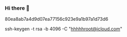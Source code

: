 ### Hi there 👋

<!--
**hhhhhroot/hhhhhroot** is a ✨ _special_ ✨ repository because its `README.md` (this file) appears on your GitHub profile.

Here are some ideas to get you started:

- 🔭 I’m currently working on ...
- 🌱 I’m currently learning ...
- 👯 I’m looking to collaborate on ...
- 🤔 I’m looking for help with ...
- 💬 Ask me about ...
- 📫 How to reach me: ...
- 😄 Pronouns: ...
- ⚡ Fun fact: ...
-->
80ea8ab7a4d9d07ea77156c923e9a1b97a1d73d6


ssh-keygen -t rsa -b 4096 -C "hhhhhroot@icloud.com"
